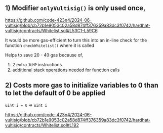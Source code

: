 ## 1) Modifier `onlyVultisig()` is only used once, 

https://github.com/code-423n4/2024-06-vultisig/blob/cb72b1e9053c02a58d874ff376359a83dc3f0742/hardhat-vultisig/contracts/Whitelist.sol#L53C1-L59C6.

It would be more gas-efficient to turn this into an in-line check for the function `checkWhitelist()` where it is called

Helps to save 20 - 40 gas because of,
1) 2 extra `JUMP` instructions
2) additional stack operations needed for function calls

## 2) Costs more gas to initialize variables to 0 than to let the default of 0 be applied

`uint i = 0` => `uint i`

https://github.com/code-423n4/2024-06-vultisig/blob/cb72b1e9053c02a58d874ff376359a83dc3f0742/hardhat-vultisig/contracts/Whitelist.sol#L192

